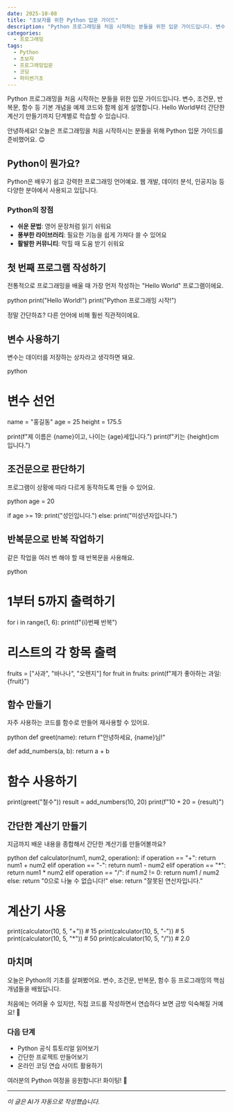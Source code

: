 ```yaml
---
date: 2025-10-08
title: "초보자를 위한 Python 입문 가이드"
description: "Python 프로그래밍을 처음 시작하는 분들을 위한 입문 가이드입니다. 변수, 조건문, 반복문, 함수 등 기본 개념을 예제 코드와 함께 쉽게 설명합니다. Hello World부터 간단한 계산기 만들기까지 단계별로 학습할 수 있습니다."
categories:
  - 프로그래밍
tags:
  - Python
  - 초보자
  - 프로그래밍입문
  - 코딩
  - 파이썬기초
---
```


Python 프로그래밍을 처음 시작하는 분들을 위한 입문 가이드입니다. 변수, 조건문, 반복문, 함수 등 기본 개념을 예제 코드와 함께 쉽게 설명합니다. Hello World부터 간단한 계산기 만들기까지 단계별로 학습할 수 있습니다.

<!-- more -->

안녕하세요! 오늘은 프로그래밍을 처음 시작하시는 분들을 위해 Python 입문 가이드를 준비했어요. 😊

## Python이 뭔가요?

Python은 배우기 쉽고 강력한 프로그래밍 언어예요. 웹 개발, 데이터 분석, 인공지능 등 다양한 분야에서 사용되고 있답니다.

### Python의 장점

- **쉬운 문법**: 영어 문장처럼 읽기 쉬워요
- **풍부한 라이브러리**: 필요한 기능을 쉽게 가져다 쓸 수 있어요
- **활발한 커뮤니티**: 막힐 때 도움 받기 쉬워요

## 첫 번째 프로그램 작성하기

전통적으로 프로그래밍을 배울 때 가장 먼저 작성하는 "Hello World" 프로그램이에요.

python
print("Hello World!")
print("Python 프로그래밍 시작!")


정말 간단하죠? 다른 언어에 비해 훨씬 직관적이에요.

## 변수 사용하기

변수는 데이터를 저장하는 상자라고 생각하면 돼요.

python
# 변수 선언
name = "홍길동"
age = 25
height = 175.5

print(f"제 이름은 {name}이고, 나이는 {age}세입니다.")
print(f"키는 {height}cm 입니다.")


## 조건문으로 판단하기

프로그램이 상황에 따라 다르게 동작하도록 만들 수 있어요.

python
age = 20

if age >= 19:
    print("성인입니다.")
else:
    print("미성년자입니다.")


## 반복문으로 반복 작업하기

같은 작업을 여러 번 해야 할 때 반복문을 사용해요.

python
# 1부터 5까지 출력하기
for i in range(1, 6):
    print(f"{i}번째 반복")

# 리스트의 각 항목 출력
fruits = ["사과", "바나나", "오렌지"]
for fruit in fruits:
    print(f"제가 좋아하는 과일: {fruit}")


## 함수 만들기

자주 사용하는 코드를 함수로 만들어 재사용할 수 있어요.

python
def greet(name):
    return f"안녕하세요, {name}님!"

def add_numbers(a, b):
    return a + b

# 함수 사용하기
print(greet("철수"))
result = add_numbers(10, 20)
print(f"10 + 20 = {result}")


## 간단한 계산기 만들기

지금까지 배운 내용을 종합해서 간단한 계산기를 만들어볼까요?

python
def calculator(num1, num2, operation):
    if operation == "+":
        return num1 + num2
    elif operation == "-":
        return num1 - num2
    elif operation == "*":
        return num1 * num2
    elif operation == "/":
        if num2 != 0:
            return num1 / num2
        else:
            return "0으로 나눌 수 없습니다!"
    else:
        return "잘못된 연산자입니다."

# 계산기 사용
print(calculator(10, 5, "+"))  # 15
print(calculator(10, 5, "-"))  # 5
print(calculator(10, 5, "*"))  # 50
print(calculator(10, 5, "/"))  # 2.0


## 마치며

오늘은 Python의 기초를 살펴봤어요. 변수, 조건문, 반복문, 함수 등 프로그래밍의 핵심 개념들을 배웠답니다.

처음에는 어려울 수 있지만, 직접 코드를 작성하면서 연습하다 보면 금방 익숙해질 거예요! 💪

### 다음 단계

- Python 공식 튜토리얼 읽어보기
- 간단한 프로젝트 만들어보기
- 온라인 코딩 연습 사이트 활용하기

여러분의 Python 여정을 응원합니다! 화이팅! 🚀

---

*이 글은 AI가 자동으로 작성했습니다.*
